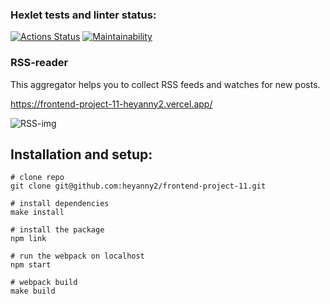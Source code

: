 ### Hexlet tests and linter status:
[![Actions Status](https://github.com/heyanny2/frontend-project-11/workflows/hexlet-check/badge.svg)](https://github.com/heyanny2/frontend-project-11/actions)
[![Maintainability](https://api.codeclimate.com/v1/badges/c1ab97ff915a6e744807/maintainability)](https://codeclimate.com/github/heyanny2/frontend-project-11/maintainability)

### RSS-reader

This aggregator helps you to collect RSS feeds and watches for new posts.

https://frontend-project-11-heyanny2.vercel.app/

![RSS-img](./img/demo.gif)

## Installation and setup:
```
# clone repo
git clone git@github.com:heyanny2/frontend-project-11.git

# install dependencies
make install

# install the package
npm link

# run the webpack on localhost
npm start

# webpack build
make build
```
